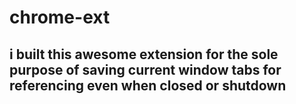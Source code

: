 # chrome-ext
## i built this awesome extension for the sole purpose of saving current window tabs for referencing even when closed or shutdown
